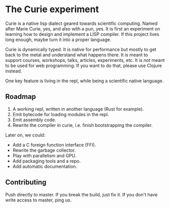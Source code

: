 # The Curie experiment

Curie is a native lisp dialect geared towards scientific computing. Named after Marie Curie, yes, and also with a pun, yes. It is first an experiment on learning how to design and implement a LISP compiler. If this project lives long enough, maybe turn it into a proper language.

Curie is dynamically typed. It is native for performance but mostly to get back to the metal and understand what happens there. It is meant to support courses, workshops, talks, articles, experiments, etc. It is _not_ meant to be used for web programming. If you want to do that, please use Clojure instead.

One key feature is living in the repl, while being a scientific native language.

## Roadmap

1. A working repl, written in another language (Rust for example).
2. Emit bytecode for loading modules in the repl.
3. Emit assembly code.
4. Rewrite the compiler in curie, i.e. finish bootstrapping the compiler.

Later on, we could:

- Add a C foreign function interface (FFI).
- Rewrite the garbage collector.
- Play with parallelism and GPU.
- Add packaging tools and a repo.
- Add automatic documentation.

## Contributing

Push directly to master. If you break the build, just fix it. If you don't have write access to master, ping us.
